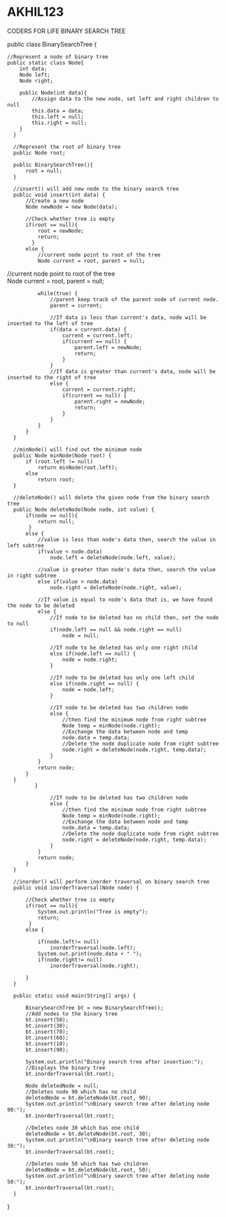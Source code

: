 # AKHIL123
CODERS FOR LIFE
BINARY SEARCH TREE

public class BinarySearchTree {  
  
    //Represent a node of binary tree  
    public static class Node{  
        int data;  
        Node left;  
        Node right;  
  
        public Node(int data){  
            //Assign data to the new node, set left and right children to null  
            this.data = data;  
            this.left = null;  
            this.right = null;  
        }  
      }  
  
      //Represent the root of binary tree  
      public Node root;  
  
      public BinarySearchTree(){  
          root = null;  
      }  
  
      //insert() will add new node to the binary search tree  
      public void insert(int data) {  
          //Create a new node  
          Node newNode = new Node(data);  
  
          //Check whether tree is empty  
          if(root == null){  
              root = newNode;  
              return;  
            }  
          else {  
              //current node point to root of the tree  
              Node current = root, parent = null;  
//current node point to root of the tree  
              Node current = root, parent = null;  
  
              while(true) {  
                  //parent keep track of the parent node of current node.  
                  parent = current;  
  
                  //If data is less than current's data, node will be inserted to the left of tree  
                  if(data < current.data) {  
                      current = current.left;  
                      if(current == null) {  
                          parent.left = newNode;  
                          return;  
                      }  
                  }  
                  //If data is greater than current's data, node will be inserted to the right of tree  
                  else {  
                      current = current.right;  
                      if(current == null) {  
                          parent.right = newNode;  
                          return;  
                      }  
                  }  
              }  
          }  
      }  
  
      //minNode() will find out the minimum node  
      public Node minNode(Node root) {  
          if (root.left != null)  
              return minNode(root.left);  
          else  
              return root;  
      }  
  
      //deleteNode() will delete the given node from the binary search tree  
      public Node deleteNode(Node node, int value) {  
          if(node == null){  
              return null;  
           }  
          else {  
              //value is less than node's data then, search the value in left subtree  
              if(value < node.data)  
                  node.left = deleteNode(node.left, value);  
  
              //value is greater than node's data then, search the value in right subtree  
              else if(value > node.data)  
                  node.right = deleteNode(node.right, value);  
  
              //If value is equal to node's data that is, we have found the node to be deleted  
              else {  
                  //If node to be deleted has no child then, set the node to null  
                  if(node.left == null && node.right == null)  
                      node = null;  
  
                  //If node to be deleted has only one right child  
                  else if(node.left == null) {  
                      node = node.right;  
                  }  
  
                  //If node to be deleted has only one left child  
                  else if(node.right == null) {  
                      node = node.left;  
                  }  
  
                  //If node to be deleted has two children node  
                  else {  
                      //then find the minimum node from right subtree  
                      Node temp = minNode(node.right);  
                      //Exchange the data between node and temp  
                      node.data = temp.data;  
                      //Delete the node duplicate node from right subtree  
                      node.right = deleteNode(node.right, temp.data);  
                  }  
              }  
              return node;  
          }  
      }  
             }  
  
                  //If node to be deleted has two children node  
                  else {  
                      //then find the minimum node from right subtree  
                      Node temp = minNode(node.right);  
                      //Exchange the data between node and temp  
                      node.data = temp.data;  
                      //Delete the node duplicate node from right subtree  
                      node.right = deleteNode(node.right, temp.data);  
                  }  
              }  
              return node;  
          }  
      }  
  
      //inorder() will perform inorder traversal on binary search tree  
      public void inorderTraversal(Node node) {  
  
          //Check whether tree is empty  
          if(root == null){  
              System.out.println("Tree is empty");  
              return;  
           }  
          else {  
  
              if(node.left!= null)  
                  inorderTraversal(node.left);  
              System.out.print(node.data + " ");  
              if(node.right!= null)  
                  inorderTraversal(node.right);  
  
          }  
      }  
  
      public static void main(String[] args) {  
  
          BinarySearchTree bt = new BinarySearchTree();  
          //Add nodes to the binary tree  
          bt.insert(50);  
          bt.insert(30);  
          bt.insert(70);  
          bt.insert(60);  
          bt.insert(10);  
          bt.insert(90);  
  
          System.out.println("Binary search tree after insertion:");  
          //Displays the binary tree  
          bt.inorderTraversal(bt.root);  
  
          Node deletedNode = null;  
          //Deletes node 90 which has no child  
          deletedNode = bt.deleteNode(bt.root, 90);  
          System.out.println("\nBinary search tree after deleting node 90:");  
          bt.inorderTraversal(bt.root);  
  
          //Deletes node 30 which has one child  
          deletedNode = bt.deleteNode(bt.root, 30);  
          System.out.println("\nBinary search tree after deleting node 30:");  
          bt.inorderTraversal(bt.root);  
  
          //Deletes node 50 which has two children  
          deletedNode = bt.deleteNode(bt.root, 50);  
          System.out.println("\nBinary search tree after deleting node 50:");  
          bt.inorderTraversal(bt.root);  
      }  
}  
